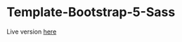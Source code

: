 # Template-Bootstrap-5-Sass
Live version <a href="https://srayen.github.io/Template-Bootstrap-5-Sass/">here</a>
